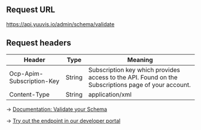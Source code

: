 ## Request URL
https://api.yuuvis.io/admin/schema/validate

## Request headers
| Header                    | Type   | Meaning                                                                                             |
|---------------------------|--------|-----------------------------------------------------------------------------------------------------|
| Ocp-Apim-Subscription-Key | String | Subscription key which provides access to the API. Found on the Subscriptions page of your account. |
| Content-Type  | String | application/xml |

&rarr; [Documentation: Validate your Schema](https://github.com/yuuvis/Documentation/wiki/Schema-definition#SchemaDefinition-ValidateSchema)

&rarr; [Try out the endpoint in our developer portal](https://yuuvis.io/Apis/Endpoints/admin-api)
